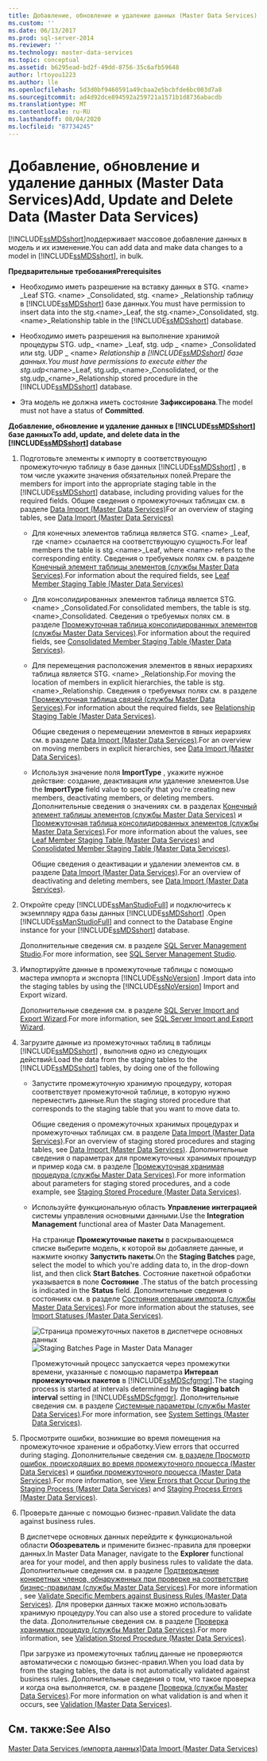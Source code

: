 ```yaml
---
title: Добавление, обновление и удаление данных (Master Data Services) | Документация Майкрософт
ms.custom: ''
ms.date: 06/13/2017
ms.prod: sql-server-2014
ms.reviewer: ''
ms.technology: master-data-services
ms.topic: conceptual
ms.assetid: b6295ead-bd2f-49dd-8756-35c6afb59648
author: lrtoyou1223
ms.author: lle
ms.openlocfilehash: 5d3d0bf9460591a49cbaa2e5bcbfde6bc003d7a8
ms.sourcegitcommit: ad4d92dce894592a259721a1571b1d8736abacdb
ms.translationtype: MT
ms.contentlocale: ru-RU
ms.lasthandoff: 08/04/2020
ms.locfileid: "87734245"
---
```

# <a name="add-update-and-delete-data-master-data-services"></a><span data-ttu-id="bf9fc-102">Добавление, обновление и удаление данных (Master Data Services)</span><span class="sxs-lookup"><span data-stu-id="bf9fc-102">Add, Update and Delete Data (Master Data Services)</span></span>
  <span data-ttu-id="bf9fc-103">[!INCLUDE[ssMDSshort](../includes/ssmdsshort-md.md)]поддерживает массовое добавление данных в модель и их изменение.</span><span class="sxs-lookup"><span data-stu-id="bf9fc-103">You can add data and make data changes to a model in [!INCLUDE[ssMDSshort](../includes/ssmdsshort-md.md)], in bulk.</span></span>  
  
 <span data-ttu-id="bf9fc-104">**Предварительные требования**</span><span class="sxs-lookup"><span data-stu-id="bf9fc-104">**Prerequisites**</span></span>  
  
-   <span data-ttu-id="bf9fc-105">Необходимо иметь разрешение на вставку данных в STG. \<name> _Leaf STG. \<name> _Consolidated, stg. \<name> _Relationship таблицу в [!INCLUDE[ssMDSshort](../includes/ssmdsshort-md.md)] базе данных.</span><span class="sxs-lookup"><span data-stu-id="bf9fc-105">You must have permission to insert data into the stg.\<name>_Leaf, the stg.\<name>_Consolidated, stg.\<name>_Relationship table in the [!INCLUDE[ssMDSshort](../includes/ssmdsshort-md.md)] database.</span></span>  
  
-   <span data-ttu-id="bf9fc-106">Необходимо иметь разрешения на выполнение хранимой процедуры STG. udp_ \<name> _Leaf, stg. udp \_ \<name> _Consolidated или stg. UDP \_ \<name> _Relationship в [!INCLUDE[ssMDSshort](../includes/ssmdsshort-md.md)] базе данных.</span><span class="sxs-lookup"><span data-stu-id="bf9fc-106">You must have permissions to execute either the stg.udp_\<name>_Leaf, stg.udp\_\<name>_Consolidated, or the stg.udp\_\<name>_Relationship stored procedure in the [!INCLUDE[ssMDSshort](../includes/ssmdsshort-md.md)] database.</span></span>  
  
-   <span data-ttu-id="bf9fc-107">Эта модель не должна иметь состояние **Зафиксирована**.</span><span class="sxs-lookup"><span data-stu-id="bf9fc-107">The model must not have a status of **Committed**.</span></span>  
  
 <span data-ttu-id="bf9fc-108">**Добавление, обновление и удаление данных в [!INCLUDE[ssMDSshort](../includes/ssmdsshort-md.md)] базе данных**</span><span class="sxs-lookup"><span data-stu-id="bf9fc-108">**To add, update, and delete data in the [!INCLUDE[ssMDSshort](../includes/ssmdsshort-md.md)] database**</span></span>  
  
1.  <span data-ttu-id="bf9fc-109">Подготовьте элементы к импорту в соответствующую промежуточную таблицу в базе данных [!INCLUDE[ssMDSshort](../includes/ssmdsshort-md.md)] , в том числе укажите значения обязательных полей.</span><span class="sxs-lookup"><span data-stu-id="bf9fc-109">Prepare the members for import into the appropriate staging table in the [!INCLUDE[ssMDSshort](../includes/ssmdsshort-md.md)] database, including providing values for the required fields.</span></span> <span data-ttu-id="bf9fc-110">Общие сведения о промежуточных таблицах см. в разделе [Data Import &#40;Master Data Services&#41;](overview-importing-data-from-tables-master-data-services.md)</span><span class="sxs-lookup"><span data-stu-id="bf9fc-110">For an overview of staging tables, see [Data Import &#40;Master Data Services&#41;](overview-importing-data-from-tables-master-data-services.md)</span></span>  
  
    -   <span data-ttu-id="bf9fc-111">Для конечных элементов таблица является STG. \<name> _Leaf, где \<name> ссылается на соответствующую сущность.</span><span class="sxs-lookup"><span data-stu-id="bf9fc-111">For leaf members the table is stg.\<name>_Leaf, where \<name> refers to the corresponding entity.</span></span> <span data-ttu-id="bf9fc-112">Сведения о требуемых полях см. в разделе [Конечный элемент таблицы элементов (службы Master Data Services)](../../2014/master-data-services/leaf-member-staging-table-master-data-services.md).</span><span class="sxs-lookup"><span data-stu-id="bf9fc-112">For information about the required fields, see [Leaf Member Staging Table &#40;Master Data Services&#41;](../../2014/master-data-services/leaf-member-staging-table-master-data-services.md)</span></span>  
  
    -   <span data-ttu-id="bf9fc-113">Для консолидированных элементов таблица является STG. \<name> _Consolidated.</span><span class="sxs-lookup"><span data-stu-id="bf9fc-113">For consolidated members, the table is stg.\<name>_Consolidated.</span></span> <span data-ttu-id="bf9fc-114">Сведения о требуемых полях см. в разделе [Промежуточная таблица консолидированных элементов (службы Master Data Services)](../../2014/master-data-services/consolidated-member-staging-table-master-data-services.md).</span><span class="sxs-lookup"><span data-stu-id="bf9fc-114">For information about the required fields, see [Consolidated Member Staging Table &#40;Master Data Services&#41;](../../2014/master-data-services/consolidated-member-staging-table-master-data-services.md).</span></span>  
  
    -   <span data-ttu-id="bf9fc-115">Для перемещения расположения элементов в явных иерархиях таблица является STG. \<name> _Relationship.</span><span class="sxs-lookup"><span data-stu-id="bf9fc-115">For moving the location of members in explicit hierarchies, the table is stg.\<name>_Relationship.</span></span> <span data-ttu-id="bf9fc-116">Сведения о требуемых полях см. в разделе [Промежуточная таблица связей (службы Master Data Services)](../../2014/master-data-services/relationship-staging-table-master-data-services.md).</span><span class="sxs-lookup"><span data-stu-id="bf9fc-116">For information about the required fields, see [Relationship Staging Table &#40;Master Data Services&#41;](../../2014/master-data-services/relationship-staging-table-master-data-services.md).</span></span>  
  
         <span data-ttu-id="bf9fc-117">Общие сведения о перемещении элементов в явных иерархиях см. в разделе [Data Import &#40;Master Data Services&#41;](overview-importing-data-from-tables-master-data-services.md).</span><span class="sxs-lookup"><span data-stu-id="bf9fc-117">For an overview on moving members in explicit hierarchies, see [Data Import &#40;Master Data Services&#41;](overview-importing-data-from-tables-master-data-services.md).</span></span>  
  
    -   <span data-ttu-id="bf9fc-118">Используя значение поля **ImportType** , укажите нужное действие: создание, деактивация или удаление элементов.</span><span class="sxs-lookup"><span data-stu-id="bf9fc-118">Use the **ImportType** field value to specify that you're creating new members, deactivating members, or deleting members.</span></span> <span data-ttu-id="bf9fc-119">Дополнительные сведения о значениях см. в разделах [Конечный элемент таблицы элементов (службы Master Data Services)](../../2014/master-data-services/leaf-member-staging-table-master-data-services.md) и [Промежуточная таблица консолидированных элементов (службы Master Data Services)](../../2014/master-data-services/consolidated-member-staging-table-master-data-services.md).</span><span class="sxs-lookup"><span data-stu-id="bf9fc-119">For more information about the values, see [Leaf Member Staging Table &#40;Master Data Services&#41;](../../2014/master-data-services/leaf-member-staging-table-master-data-services.md) and [Consolidated Member Staging Table &#40;Master Data Services&#41;](../../2014/master-data-services/consolidated-member-staging-table-master-data-services.md).</span></span>  
  
         <span data-ttu-id="bf9fc-120">Общие сведения о деактивации и удалении элементов см. в разделе [Data Import &#40;Master Data Services&#41;](overview-importing-data-from-tables-master-data-services.md).</span><span class="sxs-lookup"><span data-stu-id="bf9fc-120">For an overview of deactivating and deleting members, see [Data Import &#40;Master Data Services&#41;](overview-importing-data-from-tables-master-data-services.md).</span></span>  
  
2.  <span data-ttu-id="bf9fc-121">Откройте среду [!INCLUDE[ssManStudioFull](../includes/ssmanstudiofull-md.md)] и подключитесь к экземпляру ядра базы данных [!INCLUDE[ssMDSshort](../includes/ssmdsshort-md.md)] .</span><span class="sxs-lookup"><span data-stu-id="bf9fc-121">Open [!INCLUDE[ssManStudioFull](../includes/ssmanstudiofull-md.md)] and connect to the Database Engine instance for your [!INCLUDE[ssMDSshort](../includes/ssmdsshort-md.md)] database.</span></span>  
  
     <span data-ttu-id="bf9fc-122">Дополнительные сведения см. в разделе [SQL Server Management Studio](../ssms/sql-server-management-studio-ssms.md).</span><span class="sxs-lookup"><span data-stu-id="bf9fc-122">For more information, see [SQL Server Management Studio](../ssms/sql-server-management-studio-ssms.md).</span></span>  
  
3.  <span data-ttu-id="bf9fc-123">Импортируйте данные в промежуточные таблицы с помощью мастера импорта и экспорта [!INCLUDE[ssNoVersion](../includes/ssnoversion-md.md)] .</span><span class="sxs-lookup"><span data-stu-id="bf9fc-123">Import data into the staging tables by using the [!INCLUDE[ssNoVersion](../includes/ssnoversion-md.md)] Import and Export wizard.</span></span>  
  
     <span data-ttu-id="bf9fc-124">Дополнительные сведения см. в разделе [SQL Server Import and Export Wizard](../integration-services/import-export-data/import-and-export-data-with-the-sql-server-import-and-export-wizard.md).</span><span class="sxs-lookup"><span data-stu-id="bf9fc-124">For more information, see [SQL Server Import and Export Wizard](../integration-services/import-export-data/import-and-export-data-with-the-sql-server-import-and-export-wizard.md).</span></span>  
  
4.  <span data-ttu-id="bf9fc-125">Загрузите данные из промежуточных таблиц в таблицы [!INCLUDE[ssMDSshort](../includes/ssmdsshort-md.md)] , выполнив одно из следующих действий:</span><span class="sxs-lookup"><span data-stu-id="bf9fc-125">Load the data from the staging tables to the [!INCLUDE[ssMDSshort](../includes/ssmdsshort-md.md)] tables, by doing one of the following</span></span>  
  
    -   <span data-ttu-id="bf9fc-126">Запустите промежуточную хранимую процедуру, которая соответствует промежуточной таблице, в которую нужно переместить данные.</span><span class="sxs-lookup"><span data-stu-id="bf9fc-126">Run the staging stored procedure that corresponds to the staging table that you want to move data to.</span></span>  
  
         <span data-ttu-id="bf9fc-127">Общие сведения о промежуточных хранимых процедурах и промежуточных таблицах см. в разделе [Data Import &#40;Master Data Services&#41;](overview-importing-data-from-tables-master-data-services.md).</span><span class="sxs-lookup"><span data-stu-id="bf9fc-127">For an overview of staging stored procedures and staging tables, see [Data Import &#40;Master Data Services&#41;](overview-importing-data-from-tables-master-data-services.md).</span></span> <span data-ttu-id="bf9fc-128">Дополнительные сведения о параметрах для промежуточных хранимых процедур и пример кода см. в разделе [Промежуточная хранимая процедура (службы Master Data Services)](../../2014/master-data-services/staging-stored-procedure-master-data-services.md).</span><span class="sxs-lookup"><span data-stu-id="bf9fc-128">For more information about parameters for staging stored procedures, and a code example, see [Staging Stored Procedure &#40;Master Data Services&#41;](../../2014/master-data-services/staging-stored-procedure-master-data-services.md).</span></span>  
  
    -   <span data-ttu-id="bf9fc-129">Используйте функциональную область **Управление интеграцией** системы управления основными данными.</span><span class="sxs-lookup"><span data-stu-id="bf9fc-129">Use the **Integration Management** functional area of Master Data Management.</span></span>  
  
         <span data-ttu-id="bf9fc-130">На странице **Промежуточные пакеты** в раскрывающемся списке выберите модель, к которой вы добавляете данные, и нажмите кнопку **Запустить пакеты**.</span><span class="sxs-lookup"><span data-stu-id="bf9fc-130">On the **Staging Batches** page, select the model to which you're adding data to, in the drop-down list, and then click **Start Batches**.</span></span> <span data-ttu-id="bf9fc-131">Состояние пакетной обработки указывается в поле **Состояние** .</span><span class="sxs-lookup"><span data-stu-id="bf9fc-131">The status of the batch processing is indicated in the **Status** field.</span></span> <span data-ttu-id="bf9fc-132">Дополнительные сведения о состояниях см. в разделе [Состояния операции импорта (службы Master Data Services)](../../2014/master-data-services/import-statuses-master-data-services.md).</span><span class="sxs-lookup"><span data-stu-id="bf9fc-132">For more information about the statuses, see [Import Statuses &#40;Master Data Services&#41;](../../2014/master-data-services/import-statuses-master-data-services.md).</span></span>  
  
         <span data-ttu-id="bf9fc-133">![Страница промежуточных пакетов в диспетчере основных данных](../../2014/master-data-services/media/mds-staging-batches.png "Страница промежуточных пакетов в диспетчере основных данных")</span><span class="sxs-lookup"><span data-stu-id="bf9fc-133">![Staging Batches Page in Master Data Manager](../../2014/master-data-services/media/mds-staging-batches.png "Staging Batches Page in Master Data Manager")</span></span>  
  
         <span data-ttu-id="bf9fc-134">Промежуточный процесс запускается через промежутки времени, указанные с помощью параметра **Интервал промежуточных пакетов** в [!INCLUDE[ssMDScfgmgr](../includes/ssmdscfgmgr-md.md)].</span><span class="sxs-lookup"><span data-stu-id="bf9fc-134">The staging process  is started at intervals determined by the **Staging batch interval** setting in [!INCLUDE[ssMDScfgmgr](../includes/ssmdscfgmgr-md.md)].</span></span> <span data-ttu-id="bf9fc-135">Дополнительные сведения см. в разделе [Системные параметры (службы Master Data Services)](../../2014/master-data-services/system-settings-master-data-services.md).</span><span class="sxs-lookup"><span data-stu-id="bf9fc-135">For more information, see [System Settings &#40;Master Data Services&#41;](../../2014/master-data-services/system-settings-master-data-services.md).</span></span>  
  
5.  <span data-ttu-id="bf9fc-136">Просмотрите ошибки, возникшие во время помещения на промежуточное хранение и обработку.</span><span class="sxs-lookup"><span data-stu-id="bf9fc-136">View errors that occurred during staging.</span></span> <span data-ttu-id="bf9fc-137">Дополнительные сведения см. [в разделе Просмотр ошибок, происходящих во время промежуточного процесса &#40;Master Data Services&#41;](view-errors-that-occur-during-staging-master-data-services.md) и [ошибки промежуточного процесса &#40;Master Data Services&#41;](../../2014/master-data-services/staging-process-errors-master-data-services.md).</span><span class="sxs-lookup"><span data-stu-id="bf9fc-137">For more information, see [View Errors that Occur During the Staging Process &#40;Master Data Services&#41;](view-errors-that-occur-during-staging-master-data-services.md) and [Staging Process Errors &#40;Master Data Services&#41;](../../2014/master-data-services/staging-process-errors-master-data-services.md).</span></span>  
  
6.  <span data-ttu-id="bf9fc-138">Проверьте данные с помощью бизнес-правил.</span><span class="sxs-lookup"><span data-stu-id="bf9fc-138">Validate the data against business rules.</span></span>  
  
     <span data-ttu-id="bf9fc-139">В диспетчере основных данных перейдите к функциональной области **Обозреватель** и примените бизнес-правила для проверки данных.</span><span class="sxs-lookup"><span data-stu-id="bf9fc-139">In Master Data Manager, navigate to the **Explorer** functional area for your model, and then apply business rules to validate the data.</span></span> <span data-ttu-id="bf9fc-140">Дополнительные сведения см. в разделе [Подтверждение конкретных членов, обнаруженных при проверке на соответствие бизнес-правилам (службы Master Data Services)](../../2014/master-data-services/validate-specific-members-against-business-rules-master-data-services.md).</span><span class="sxs-lookup"><span data-stu-id="bf9fc-140">For more information , see [Validate Specific Members against Business Rules &#40;Master Data Services&#41;](../../2014/master-data-services/validate-specific-members-against-business-rules-master-data-services.md).</span></span> <span data-ttu-id="bf9fc-141">Для проверки данных также можно использовать хранимую процедуру.</span><span class="sxs-lookup"><span data-stu-id="bf9fc-141">You can also use a stored procedure to validate the data.</span></span> <span data-ttu-id="bf9fc-142">Дополнительные сведения см. в разделе [Проверка хранимых процедур (службы Master Data Services)](../../2014/master-data-services/validation-stored-procedure-master-data-services.md).</span><span class="sxs-lookup"><span data-stu-id="bf9fc-142">For more information, see [Validation Stored Procedure &#40;Master Data Services&#41;](../../2014/master-data-services/validation-stored-procedure-master-data-services.md).</span></span>  
  
     <span data-ttu-id="bf9fc-143">При загрузке из промежуточных таблиц данные не проверяются автоматически с помощью бизнес-правил.</span><span class="sxs-lookup"><span data-stu-id="bf9fc-143">When you load data by from the staging tables, the data is not automatically validated against business rules.</span></span> <span data-ttu-id="bf9fc-144">Дополнительные сведения о том, что такое проверка и когда она выполняется, см. в разделе [Проверка (службы Master Data Services)](../../2014/master-data-services/validation-master-data-services.md).</span><span class="sxs-lookup"><span data-stu-id="bf9fc-144">For more information on what validation is and when it occurs, see [Validation &#40;Master Data Services&#41;](../../2014/master-data-services/validation-master-data-services.md).</span></span>  
  
## <a name="see-also"></a><span data-ttu-id="bf9fc-145">См. также:</span><span class="sxs-lookup"><span data-stu-id="bf9fc-145">See Also</span></span>  
 [<span data-ttu-id="bf9fc-146">Master Data Services &#40;импорта данных&#41;</span><span class="sxs-lookup"><span data-stu-id="bf9fc-146">Data Import &#40;Master Data Services&#41;</span></span>](overview-importing-data-from-tables-master-data-services.md)  
  
  
